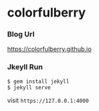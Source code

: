 colorfulberry
=====

### Blog Url
https://colorfulberry.github.io

### Jkeyll Run
~~~
$ gem install jekyll
$ jekyll serve
~~~

visit `https://127.0.0.1:4000`
